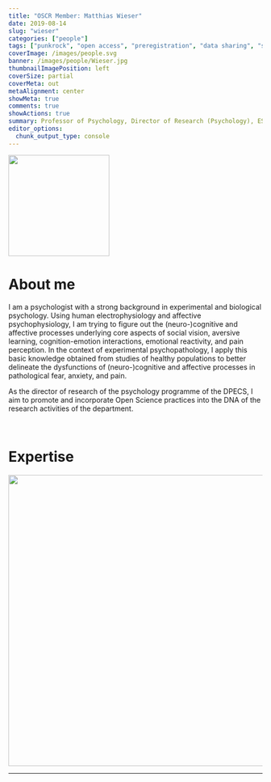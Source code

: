 ```yaml
---
title: "OSCR Member: Matthias Wieser"
date: 2019-08-14
slug: "wieser"
categories: ["people"]
tags: ["punkrock", "open access", "preregistration", "data sharing", "school-essb"] # top 3 categories + unique + school
coverImage: /images/people.svg
banner: /images/people/Wieser.jpg
thumbnailImagePosition: left
coverSize: partial
coverMeta: out
metaAlignment: center
showMeta: true
comments: true
showActions: true
summary: Professor of Psychology, Director of Research (Psychology), ESSB  
editor_options: 
  chunk_output_type: console
---
```


<!-- EMAIL -->
<p>
  <a href="mailto:wieser@essb.eur.nl">
  <img border="0" alt="" src="/images/people/Wieser.jpg" width="200" height="200" align="center">
  </a>
</p>


<p align="center">
<!--  CV-->  
  <a href="https://www.eur.nl/people/matthias-wieser" class="fa-solid fa-file" style="color:#000000;">
  </a>

<!-- TWITTER -->  
  <a href="https://twitter.com/theweezer76" class="fa-brands fa-x-twitter" style="color:#000000;">
  </a>

<!-- GOOGLE SCHOLAR
  <a href="" class="fa-brands fa-google-scholar" style="color:#000000;">
  </a>
  -->
  
<!-- RESEARCHGATE 
  <a href="" class="fa-brands fa-researchgate" style="color:#000000;">
  </a>
   --> 
  
<!-- LINKEDIN 
  <a href="" class="fa-brands fa-linkedin" style="color:#000000;">
  </a> -->  
  
  <!-- ORCID -->
  <a href="https://orcid.org/0000-0002-0429-1541" class="fa-brands fa-orcid" style="color:#000000;">
  </a>

<!-- PERSONAL WEBSITE
  <a href="" class="fa-solid fa-link" style="color:#000000;">
  </a> -->  
</p>

# About me

I am a psychologist with a strong background in experimental and biological psychology. Using human electrophysiology and affective psychophysiology, I am trying to figure out the (neuro-)cognitive and affective processes underlying core aspects of social vision, aversive learning, cognition-emotion interactions, emotional reactivity, and pain perception. In the context of experimental psychopathology, I apply this basic knowledge obtained from studies of healthy populations to better delineate the dysfunctions of (neuro-)cognitive and affective processes in pathological fear, anxiety, and pain. 

As the director of research of the psychology programme of the DPECS, I aim to promote and incorporate Open Science practices into the DNA of the research activities of the department.

<BR>

# Expertise

<img src="{{< blogdown/postref >}}index_files/figure-html/radarPlot-1.png" width="576" />

***


